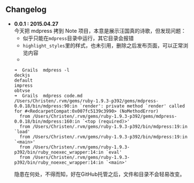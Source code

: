 ## Changelog
  
- **0.0.1 : 2015.04.27**    
  今天把 mdpress 拷到 Note 项目，本意是展示汪国真的诗歌，但发现问题：
  * 似乎只能在`mdpress`目录中运行，其它目录会报错
  * `highlight_styles`里的样式，也未引用，删除之后发布页面，可以正常浏览内容
  * 
  ```
  ➜  Grails  mdpress -l
  deckjs
  default
  impress
  obtvse
  ➜  Grails  mdpress code.md 
  /Users/Christen/.rvm/gems/ruby-1.9.3-p392/gems/mdpress-0.0.18/bin/mdpress:90:in `render': private method `render' called for #<RedcarpetCompat:0x007fc5139c3990> (NoMethodError)
	from /Users/Christen/.rvm/gems/ruby-1.9.3-p392/gems/mdpress-0.0.18/bin/mdpress:160:in `<top (required)>'
	from /Users/Christen/.rvm/gems/ruby-1.9.3-p392/bin/mdpress:19:in `load'
	from /Users/Christen/.rvm/gems/ruby-1.9.3-p392/bin/mdpress:19:in `<main>'
	from /Users/Christen/.rvm/gems/ruby-1.9.3-p392/bin/ruby_noexec_wrapper:14:in `eval'
	from /Users/Christen/.rvm/gems/ruby-1.9.3-p392/bin/ruby_noexec_wrapper:14:in `<main>'
  ```
  隐患在何处，不得而知，好在GitHub托管之后，文件和目录不会轻易改变。
